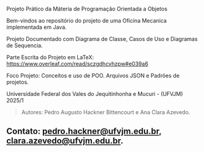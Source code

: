 Projeto Prático da Máteria de Programação Orientada a Objetos

Bem-vindos ao repositório do projeto de uma Oficina Mecanica implementada em Java.

Projeto Documentado com Diagrama de Classe, Casos de Uso e Diagramas de Sequencia.

Parte Escrita do Projeto em LaTeX:
https://www.overleaf.com/read/sczgdhcvhzpw#e039a6

Foco Projeto:
Conceitos e uso de POO.
Arquivos JSON e Padrões de projetos.

Universidade Federal dos Vales do Jequitinhonha e Mucuri - (UFVJM) 2025/1

>Autores: Pedro Augusto Hackner Bittencourt e Ana Clara Azevedo.

## Contato: pedro.hackner@ufvjm.edu.br, clara.azevedo@ufvjm.edu.br.

